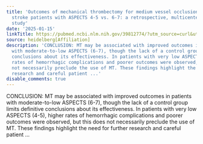 ```yaml
---
title: 'Outcomes of mechanical thrombectomy for medium vessel occlusion in acute ischemic
  stroke patients with ASPECTS 4-5 vs. 6-7: a retrospective, multicenter, and multinational
  study'
date: '2025-01-15'
linkTitle: https://pubmed.ncbi.nlm.nih.gov/39812774/?utm_source=curl&utm_medium=rss&utm_campaign=pubmed-2&utm_content=1FakS-2QOkCT8HsMOQP1bCRQ4YzyumYOmxmF0moLsQ3dFB1E9V&fc=20220326224207&ff=20250115170827&v=2.18.0.post9+e462414
source: heidelberg[Affiliation]
description: 'CONCLUSION: MT may be associated with improved outcomes in patients
  with moderate-to-low ASPECTS (6-7), though the lack of a control group limits definitive
  conclusions about its effectiveness. In patients with very low ASPECTS (4-5), higher
  rates of hemorrhagic complications and poorer outcomes were observed, but this does
  not necessarily preclude the use of MT. These findings highlight the need for further
  research and careful patient ...'
disable_comments: true
---
```

CONCLUSION: MT may be associated with improved outcomes in patients with moderate-to-low ASPECTS (6-7), though the lack of a control group limits definitive conclusions about its effectiveness. In patients with very low ASPECTS (4-5), higher rates of hemorrhagic complications and poorer outcomes were observed, but this does not necessarily preclude the use of MT. These findings highlight the need for further research and careful patient ...